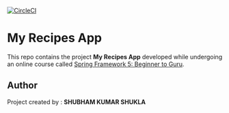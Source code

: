 [![CircleCI](https://circleci.com/gh/shubhamshukla7794/spring5-recipes-app.svg?style=svg)](https://app.circleci.com/pipelines/github/shubhamshukla7794/spring5-recipes-app)

# My Recipes App
This repo contains the project **My Recipes App** developed while undergoing an online course called [Spring Framework 5: Beginner to Guru](https://www.udemy.com/spring-framework-5-beginner-to-guru).

##  Author
Project created by :
**SHUBHAM KUMAR SHUKLA**